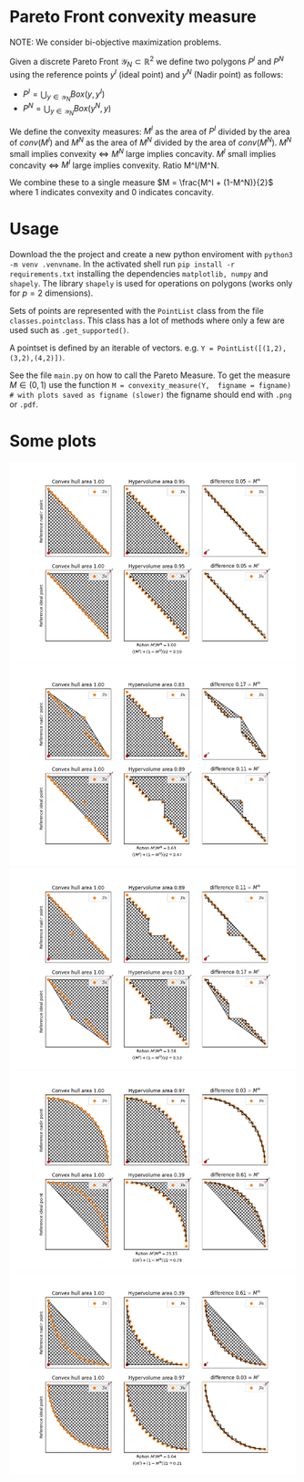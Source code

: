 # Pareto Front convexity measure

NOTE: We consider bi-objective maximization problems.

Given a discrete Pareto Front $\mathcal{Y}_N \subset \mathbb{R}^2$ we define two polygons $P^I$ and $P^N$ using the reference points $y^I$ (ideal point) and $y^N$ (Nadir point) as follows:
- $P^I = \bigcup_{y \in \mathcal{Y}_N} Box(y, y^I)$
- $P^N = \bigcup_{y \in \mathcal{Y}_N} Box(y^N, y)$

We define the convexity measures: $M^I$ as the area of $P^I$ divided by the area of $conv(M^I)$ and $M^N$ as the area of $M^N$ divided by the area of $conv(M^N)$.
$M^N$ small implies convexity $\Leftrightarrow$ $M^N$ large implies concavity. $M^I$ small implies concavity $\Leftrightarrow$ $M^I$ large implies convexity. Ratio M^I/M^N.

We combine these to a single measure $M = \frac{M^I + (1-M^N)}{2}$ where $1$ indicates convexity and $0$ indicates concavity.

# Usage

Download the the project and create a new python enviroment with `python3 -m venv .venvname`. In the activated shell run `pip install -r requirements.txt` installing the dependencies `matplotlib, numpy` and `shapely`. The library `shapely` is used for operations on polygons (works only for $p=2$ dimensions).

Sets of points are represented with the `PointList` class from the file `classes.pointclass`. This class has a lot of methods where only a few are used such as `.get_supported()`.

A pointset is defined by an iterable of vectors. e.g. `Y = PointList([(1,2),(3,2),(4,2)])`.

See the file `main.py` on how to call the Pareto Measure. To get the measure $M \in (0,1)$ use the function `M = convexity_measure(Y,  figname = figname) # with plots saved as figname (slower)` the figname should end with `.png` or `.pdf`.

# Some plots

![](./figures/test_convexity_0.png)
![](./figures/test_convexity_1.png)
![](./figures/test_convexity_2.png)
![](./figures/test_convexity_3.png)
![](./figures/test_convexity_4.png)
